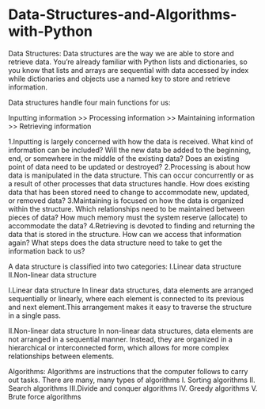 # Data-Structures-and-Algorithms-with-Python
Data Structures:
Data structures are the way we are able to store and retrieve data. You’re already familiar with Python lists and dictionaries, so you know that lists and arrays are sequential with data accessed by index while dictionaries and objects use a named key to store and retrieve information.

Data structures handle four main functions for us:

Inputting information >> Processing information >> Maintaining information >> Retrieving information

1.Inputting is largely concerned with how the data is received. What kind of information can be included? Will the new data be added to the beginning, end, or somewhere in the middle of the existing data? Does an existing point of data need to be updated or destroyed?
2.Processing is about how data is manipulated in the data structure. This can occur concurrently or as a result of other processes that data structures handle. How does existing data that has been stored need to change to accommodate new, updated, or removed data?
3.Maintaining is focused on how the data is organized within the structure. Which relationships need to be maintained between pieces of data? How much memory must the system reserve (allocate) to accommodate the data?
4.Retrieving is devoted to finding and returning the data that is stored in the structure. How can we access that information again? What steps does the data structure need to take to get the information back to us?


A data structure is classified into two categories:
I.Linear data structure
II.Non-linear data structure

I.Linear data structure
In linear data structures, data elements are arranged sequentially or linearly, where each element is connected to its previous and next element.This arrangement makes it easy to traverse the structure in a single pass.

II.Non-linear data structure
In non-linear data structures, data elements are not arranged in a sequential manner. Instead, they are organized in a hierarchical or interconnected form, which allows for more complex relationships between elements. 


Algorithms:
Algorithms are instructions that the computer follows to carry out tasks. There are many, many types of algorithms
I.  Sorting algorithms
II. Search algorithms
III.Divide and conquer algorithms
IV. Greedy algorithms
V.  Brute force algorithms



